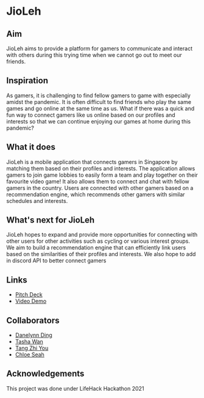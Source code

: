 # JioLeh



## Aim
JioLeh aims to provide a platform for gamers to communicate and interact with others during this trying time when we cannot go out to meet our friends.

## Inspiration
As gamers, it is challenging to find fellow gamers to game with especially amidst the pandemic. It is often difficult to find friends who play 
the same games and go online at the same time as us. What if there was a quick and fun way to connect gamers like us online based on our profiles 
and interests so that we can continue enjoying our games at home during this pandemic?

## What it does
JioLeh is a mobile application that connects gamers in Singapore by matching them based on their profiles and interests. The application allows 
gamers to join game lobbies to easily form a team and play together on their favourite video game! It also allows them to connect and chat with 
fellow gamers in the country. Users are connected with other gamers based on a recommendation engine, which recommends other gamers with similar 
schedules and interests.

## What's next for JioLeh
JioLeh hopes to expand and provide more opportunities for connecting with other users for other activities such as cycling or various interest groups. 
We aim to build a recommendation engine that can efficiently link users based on the similarities of their profiles and interests. We also hope to add 
in discord API to better connect gamers

## Links
* [Pitch Deck](https://docs.google.com/presentation/d/1ovHcNZ1OEvIcRvyEc_V97G5X47kgRYvh9blsKLs1WLc/edit?usp=sharing)
* [Video Demo](https://youtu.be/1G-0VYceoVs)

## Collaborators
* [Danelynn Ding](https://github.com/Icelenaugust)
* [Tasha Wan](https://github.com/tashawan23)
* [Tang Zhi You](https://github.com/Zhi-You)
* [Chloe Seah](https://github.com/chloesyy)

## Acknowledgements
This project was done under LifeHack Hackathon 2021
